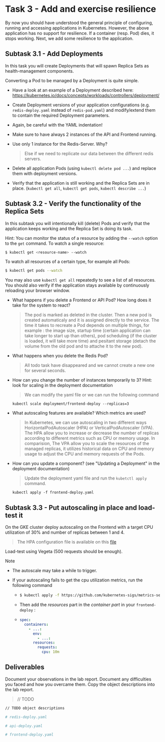 # Task 3 - Add and exercise resilience

By now you should have understood the general principle of configuring, running and accessing applications in Kubernetes. However, the above application has no support for resilience. If a container (resp. Pod) dies, it stops working. Next, we add some resilience to the application.

## Subtask 3.1 - Add Deployments

In this task you will create Deployments that will spawn Replica Sets as health-management components.

Converting a Pod to be managed by a Deployment is quite simple.

  * Have a look at an example of a Deployment described here: <https://kubernetes.io/docs/concepts/workloads/controllers/deployment/>

  * Create Deployment versions of your application configurations (e.g. `redis-deploy.yaml` instead of `redis-pod.yaml`) and modify/extend them to contain the required Deployment parameters.

  * Again, be careful with the YAML indentation!

  * Make sure to have always 2 instances of the API and Frontend running. 

  * Use only 1 instance for the Redis-Server. Why?

    > Else if we need to replicate our data between the different redis servers.

  * Delete all application Pods (using `kubectl delete pod ...`) and replace them with deployment versions.

  * Verify that the application is still working and the Replica Sets are in place. (`kubectl get all`, `kubectl get pods`, `kubectl describe ...`)

## Subtask 3.2 - Verify the functionality of the Replica Sets

In this subtask you will intentionally kill (delete) Pods and verify that the application keeps working and the Replica Set is doing its task.

Hint: You can monitor the status of a resource by adding the `--watch` option to the `get` command. To watch a single resource:

```sh
$ kubectl get <resource-name> --watch
```

To watch all resources of a certain type, for example all Pods:

```sh
$ kubectl get pods --watch
```

You may also use `kubectl get all` repeatedly to see a list of all resources.  You should also verify if the application stays available by continuously reloading your browser window.

  * What happens if you delete a Frontend or API Pod? How long does it take for the system to react?
    > The pod is marked as deleted in the cluster. Then a new pod is created automaticaly and it is assigned directly to the service.
    > The time it takes to recreate a Pod depends on multiple things, for example : the image size, startup time (certain application can take
    > longer to start up than others), pod scheduling (if the cluster is loaded, it will take more time) and pesitant storage (detach
    > the volume from the old pod and to attache it to the new pod).
    
  * What happens when you delete the Redis Pod?

    > All todo task have disappeared and we cannot create a new one for several seconds.
    
  * How can you change the number of instances temporarily to 3? Hint: look for scaling in the deployment documentation

    > We can modify the yaml file or we can run the following command
    ```
    kubectl scale deployment/frontend-deploy --replicas=3
    ```
  * What autoscaling features are available? Which metrics are used?

    > In Kubernetes, we can use autoscaling in two different ways HorizontalPodAutoscaler (HPA) or VerticalPodAutoscaler (VPA).
    > The HPA allow you to increase or decrease the number of replicas according to different metrics such as CPU or memory usage.
    > In comparision, The VPA allow you to scale the resources of the managed replicas, it utilizes historical data on CPU and memory usage to 
    > adjust the CPU and memory requests of the Pods.
 
    
  * How can you update a component? (see "Updating a Deployment" in the deployment documentation)

    > Update the deployment yaml file and run the `kubetctl apply` command.
    ```
    kubectl apply -f frontend-deploy.yaml
    ```

## Subtask 3.3 - Put autoscaling in place and load-test it

On the GKE cluster deploy autoscaling on the Frontend with a target CPU utilization of 30% and number of replicas between 1 and 4. 

> The HPA configuration file is available on this [file](./files/frontend-autoscaler.yaml)

Load-test using Vegeta (500 requests should be enough).

> [!NOTE]
>
> - The autoscale may take a while to trigger.
>
> - If your autoscaling fails to get the cpu utilization metrics, run the following command
>
>   - ```sh
>     $ kubectl apply -f https://github.com/kubernetes-sigs/metrics-server/releases/latest/download/components.yaml
>     ```
>
>   - Then add the *resources* part in the *container part* in your `frontend-deploy` :
>
>   - ```yaml
>     spec:
>       containers:
>         - ...:
>           env:
>             - ...:
>           resources:
>             requests:
>               cpu: 10m
>     ```
>

## Deliverables

Document your observations in the lab report. Document any difficulties you faced and how you overcame them. Copy the object descriptions into the lab report.

> // TODO

```````sh
// TODO object descriptions
```````

```yaml
# redis-deploy.yaml
```

```yaml
# api-deploy.yaml
```

```yaml
# frontend-deploy.yaml
```
